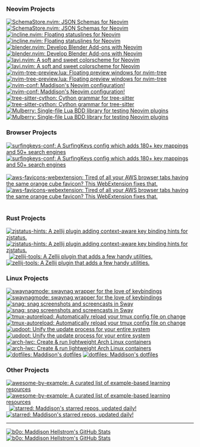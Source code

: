 ### Neovim Projects

<div float="left">
<a href="https://github.com/b0o/SchemaStore.nvim#gh-dark-mode-only"><img src="https://raw.githubusercontent.com/b0o/b0o/main/assets/b0o-SchemaStore.nvim-dark.svg#gh-dark-mode-only" alt="SchemaStore.nvim: JSON Schemas for Neovim"></a>
<a href="https://github.com/b0o/SchemaStore.nvim#gh-light-mode-only"><img src="https://raw.githubusercontent.com/b0o/b0o/main/assets/b0o-SchemaStore.nvim-light.svg#gh-light-mode-only" alt="SchemaStore.nvim: JSON Schemas for Neovim"></a>
&nbsp;
<a href="https://github.com/b0o/incline.nvim#gh-dark-mode-only"><img src="https://raw.githubusercontent.com/b0o/b0o/main/assets/b0o-incline.nvim-dark.svg#gh-dark-mode-only" alt="incline.nvim: Floating statuslines for Neovim"></a>
<a href="https://github.com/b0o/incline.nvim#gh-light-mode-only"><img src="https://raw.githubusercontent.com/b0o/b0o/main/assets/b0o-incline.nvim-light.svg#gh-light-mode-only" alt="incline.nvim: Floating statuslines for Neovim"></a>
&nbsp;
</div><div float="left">
<a href="https://github.com/b0o/blender.nvim#gh-dark-mode-only"><img src="https://raw.githubusercontent.com/b0o/b0o/main/assets/b0o-blender.nvim-dark.svg#gh-dark-mode-only" alt="blender.nvim: Develop Blender Add-ons with Neovim"></a>
<a href="https://github.com/b0o/blender.nvim#gh-light-mode-only"><img src="https://raw.githubusercontent.com/b0o/b0o/main/assets/b0o-blender.nvim-light.svg#gh-light-mode-only" alt="blender.nvim: Develop Blender Add-ons with Neovim"></a>
&nbsp;
<a href="https://github.com/b0o/lavi.nvim#gh-dark-mode-only"><img src="https://raw.githubusercontent.com/b0o/b0o/main/assets/b0o-lavi.nvim-dark.svg#gh-dark-mode-only" alt="lavi.nvim: A soft and sweet colorscheme for Neovim"></a>
<a href="https://github.com/b0o/lavi.nvim#gh-light-mode-only"><img src="https://raw.githubusercontent.com/b0o/b0o/main/assets/b0o-lavi.nvim-light.svg#gh-light-mode-only" alt="lavi.nvim: A soft and sweet colorscheme for Neovim"></a>
&nbsp;
</div><div float="left">
<a href="https://github.com/b0o/nvim-tree-preview.lua#gh-dark-mode-only"><img src="https://raw.githubusercontent.com/b0o/b0o/main/assets/b0o-nvim-tree-preview.lua-dark.svg#gh-dark-mode-only" alt="nvim-tree-preview.lua: Floating preview windows for nvim-tree"></a>
<a href="https://github.com/b0o/nvim-tree-preview.lua#gh-light-mode-only"><img src="https://raw.githubusercontent.com/b0o/b0o/main/assets/b0o-nvim-tree-preview.lua-light.svg#gh-light-mode-only" alt="nvim-tree-preview.lua: Floating preview windows for nvim-tree"></a>
&nbsp;
<a href="https://github.com/b0o/nvim-conf#gh-dark-mode-only"><img src="https://raw.githubusercontent.com/b0o/b0o/main/assets/b0o-nvim-conf-dark.svg#gh-dark-mode-only" alt="nvim-conf: Maddison's Neovim configuration!"></a>
<a href="https://github.com/b0o/nvim-conf#gh-light-mode-only"><img src="https://raw.githubusercontent.com/b0o/b0o/main/assets/b0o-nvim-conf-light.svg#gh-light-mode-only" alt="nvim-conf: Maddison's Neovim configuration!"></a>
&nbsp;
</div><div float="left">
<a href="https://github.com/b0o/tree-sitter-cython#gh-dark-mode-only"><img src="https://raw.githubusercontent.com/b0o/b0o/main/assets/b0o-tree-sitter-cython-dark.svg#gh-dark-mode-only" alt="tree-sitter-cython: Cython grammar for tree-sitter"></a>
<a href="https://github.com/b0o/tree-sitter-cython#gh-light-mode-only"><img src="https://raw.githubusercontent.com/b0o/b0o/main/assets/b0o-tree-sitter-cython-light.svg#gh-light-mode-only" alt="tree-sitter-cython: Cython grammar for tree-sitter"></a>
&nbsp;
<a href="https://github.com/b0o/Mulberry#gh-dark-mode-only"><img src="https://raw.githubusercontent.com/b0o/b0o/main/assets/b0o-Mulberry-dark.svg#gh-dark-mode-only" alt="Mulberry: Single-file Lua BDD library for testing Neovim plugins"></a>
<a href="https://github.com/b0o/Mulberry#gh-light-mode-only"><img src="https://raw.githubusercontent.com/b0o/b0o/main/assets/b0o-Mulberry-light.svg#gh-light-mode-only" alt="Mulberry: Single-file Lua BDD library for testing Neovim plugins"></a>
&nbsp;
</div>

### Browser Projects

<div float="left">
<a href="https://github.com/b0o/surfingkeys-conf#gh-dark-mode-only"><img src="https://raw.githubusercontent.com/b0o/b0o/main/assets/b0o-surfingkeys-conf-dark.svg#gh-dark-mode-only" alt="surfingkeys-conf: A SurfingKeys config which adds 180+ key mappings and 50+ search engines"></a>
<a href="https://github.com/b0o/surfingkeys-conf#gh-light-mode-only"><img src="https://raw.githubusercontent.com/b0o/b0o/main/assets/b0o-surfingkeys-conf-light.svg#gh-light-mode-only" alt="surfingkeys-conf: A SurfingKeys config which adds 180+ key mappings and 50+ search engines"></a>
&nbsp;
<a href="https://github.com/b0o/aws-favicons-webextension#gh-dark-mode-only"><img src="https://raw.githubusercontent.com/b0o/b0o/main/assets/b0o-aws-favicons-webextension-dark.svg#gh-dark-mode-only" alt="aws-favicons-webextension: Tired of all your AWS browser tabs having the same orange cube favicon? This WebExtension fixes that."></a>
<a href="https://github.com/b0o/aws-favicons-webextension#gh-light-mode-only"><img src="https://raw.githubusercontent.com/b0o/b0o/main/assets/b0o-aws-favicons-webextension-light.svg#gh-light-mode-only" alt="aws-favicons-webextension: Tired of all your AWS browser tabs having the same orange cube favicon? This WebExtension fixes that."></a>
&nbsp;
</div>

### Rust Projects

<div float="left">
<a href="https://github.com/b0o/zjstatus-hints#gh-dark-mode-only"><img src="https://raw.githubusercontent.com/b0o/b0o/main/assets/b0o-zjstatus-hints-dark.svg#gh-dark-mode-only" alt="zjstatus-hints: A zellij plugin adding context-aware key binding hints for zjstatus."></a>
<a href="https://github.com/b0o/zjstatus-hints#gh-light-mode-only"><img src="https://raw.githubusercontent.com/b0o/b0o/main/assets/b0o-zjstatus-hints-light.svg#gh-light-mode-only" alt="zjstatus-hints: A zellij plugin adding context-aware key binding hints for zjstatus."></a>
&nbsp;
<a href="https://github.com/b0o/zellij-tools#gh-dark-mode-only"><img src="https://raw.githubusercontent.com/b0o/b0o/main/assets/b0o-zellij-tools-dark.svg#gh-dark-mode-only" alt="zellij-tools: A Zellij plugin that adds a few handy utilities."></a>
<a href="https://github.com/b0o/zellij-tools#gh-light-mode-only"><img src="https://raw.githubusercontent.com/b0o/b0o/main/assets/b0o-zellij-tools-light.svg#gh-light-mode-only" alt="zellij-tools: A Zellij plugin that adds a few handy utilities."></a>
&nbsp;
</div>

### Linux Projects

<div float="left">
<a href="https://github.com/b0o/swaynagmode#gh-dark-mode-only"><img src="https://raw.githubusercontent.com/b0o/b0o/main/assets/b0o-swaynagmode-dark.svg#gh-dark-mode-only" alt="swaynagmode: swaynag wrapper for the love of keybindings"></a>
<a href="https://github.com/b0o/swaynagmode#gh-light-mode-only"><img src="https://raw.githubusercontent.com/b0o/b0o/main/assets/b0o-swaynagmode-light.svg#gh-light-mode-only" alt="swaynagmode: swaynag wrapper for the love of keybindings"></a>
&nbsp;
<a href="https://github.com/b0o/snag#gh-dark-mode-only"><img src="https://raw.githubusercontent.com/b0o/b0o/main/assets/b0o-snag-dark.svg#gh-dark-mode-only" alt="snag: snag screenshots and screencasts in Sway"></a>
<a href="https://github.com/b0o/snag#gh-light-mode-only"><img src="https://raw.githubusercontent.com/b0o/b0o/main/assets/b0o-snag-light.svg#gh-light-mode-only" alt="snag: snag screenshots and screencasts in Sway"></a>
&nbsp;
</div><div float="left">
<a href="https://github.com/b0o/tmux-autoreload#gh-dark-mode-only"><img src="https://raw.githubusercontent.com/b0o/b0o/main/assets/b0o-tmux-autoreload-dark.svg#gh-dark-mode-only" alt="tmux-autoreload: Automatically reload your tmux config file on change"></a>
<a href="https://github.com/b0o/tmux-autoreload#gh-light-mode-only"><img src="https://raw.githubusercontent.com/b0o/b0o/main/assets/b0o-tmux-autoreload-light.svg#gh-light-mode-only" alt="tmux-autoreload: Automatically reload your tmux config file on change"></a>
&nbsp;
<a href="https://github.com/b0o/updoot#gh-dark-mode-only"><img src="https://raw.githubusercontent.com/b0o/b0o/main/assets/b0o-updoot-dark.svg#gh-dark-mode-only" alt="updoot: Unify the update process for your entire system"></a>
<a href="https://github.com/b0o/updoot#gh-light-mode-only"><img src="https://raw.githubusercontent.com/b0o/b0o/main/assets/b0o-updoot-light.svg#gh-light-mode-only" alt="updoot: Unify the update process for your entire system"></a>
&nbsp;
</div><div float="left">
<a href="https://github.com/b0o/arch-lwc#gh-dark-mode-only"><img src="https://raw.githubusercontent.com/b0o/b0o/main/assets/b0o-arch-lwc-dark.svg#gh-dark-mode-only" alt="arch-lwc: Create & run lightweight Arch Linux containers"></a>
<a href="https://github.com/b0o/arch-lwc#gh-light-mode-only"><img src="https://raw.githubusercontent.com/b0o/b0o/main/assets/b0o-arch-lwc-light.svg#gh-light-mode-only" alt="arch-lwc: Create & run lightweight Arch Linux containers"></a>
&nbsp;
<a href="https://github.com/b0o/dotfiles#gh-dark-mode-only"><img src="https://raw.githubusercontent.com/b0o/b0o/main/assets/b0o-dotfiles-dark.svg#gh-dark-mode-only" alt="dotfiles: Maddison's dotfiles"></a>
<a href="https://github.com/b0o/dotfiles#gh-light-mode-only"><img src="https://raw.githubusercontent.com/b0o/b0o/main/assets/b0o-dotfiles-light.svg#gh-light-mode-only" alt="dotfiles: Maddison's dotfiles"></a>
&nbsp;
</div>

### Other Projects

<div float="left">
<a href="https://github.com/b0o/awesome-by-example#gh-dark-mode-only"><img src="https://raw.githubusercontent.com/b0o/b0o/main/assets/b0o-awesome-by-example-dark.svg#gh-dark-mode-only" alt="awesome-by-example: A curated list of example-based learning resources"></a>
<a href="https://github.com/b0o/awesome-by-example#gh-light-mode-only"><img src="https://raw.githubusercontent.com/b0o/b0o/main/assets/b0o-awesome-by-example-light.svg#gh-light-mode-only" alt="awesome-by-example: A curated list of example-based learning resources"></a>
&nbsp;
<a href="https://github.com/b0o/starred#gh-dark-mode-only"><img src="https://raw.githubusercontent.com/b0o/b0o/main/assets/b0o-starred-dark.svg#gh-dark-mode-only" alt="starred: Maddison's starred repos, updated daily!"></a>
<a href="https://github.com/b0o/starred#gh-light-mode-only"><img src="https://raw.githubusercontent.com/b0o/b0o/main/assets/b0o-starred-light.svg#gh-light-mode-only" alt="starred: Maddison's starred repos, updated daily!"></a>
&nbsp;
</div>

---

<div float="left">
<a href="https://github.com/b0o#gh-dark-mode-only"><img src="https://raw.githubusercontent.com/b0o/b0o/main/assets/b0o-dark.svg#gh-dark-mode-only" alt="b0o: Maddison Hellstrom's GitHub Stats"></a>
<a href="https://github.com/b0o#gh-light-mode-only"><img src="https://raw.githubusercontent.com/b0o/b0o/main/assets/b0o-light.svg#gh-light-mode-only" alt="b0o: Maddison Hellstrom's GitHub Stats"></a>
&nbsp;
</div>
